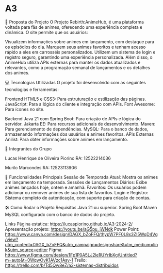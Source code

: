 # A3

📜 Proposta do Projeto
O Projeto Rebirth:AnimeHub,  é uma plataforma voltada para fãs de animes, oferecendo uma experiência completa e dinâmica. O site permite que os usuários:

Visualizem informações sobre animes em lançamento, com destaque para os episódios do dia.
Marquem seus animes favoritos e tenham acesso rápido a eles em carrosséis personalizados.
Utilizem um sistema de login e registro seguro, garantindo uma experiência personalizada.
Além disso, o AnimeHub utiliza APIs externas para manter os dados atualizados e relevantes, como a programação semanal de lançamentos e os detalhes dos animes.

💻 Tecnologias Utilizadas
O projeto foi desenvolvido com as seguintes tecnologias e ferramentas:

Frontend
HTML5 e CSS3: Para estruturação e estilização das páginas.
JavaScript: Para a lógica do cliente e integração com APIs.
Font Awesome: Para ícones no site.

Backend
Java 21 com Spring Boot: Para criação de APIs e lógica do servidor.
Jakarta EE: Para recursos adicionais de desenvolvimento.
Maven: Para gerenciamento de dependências.
MySQL: Para o banco de dados, armazenando informações dos usuários e animes favoritos.
APIs Externas
Anilist: Para obter informações sobre animes em lançamento.

👥 Integrantes do Grupo

Lucas Henrique de Oliveira Piorino RA: 12522214036

Murilo Marcondes RA: 12523113906


🚀 Funcionalidades Principais
Sessão de Temporada Atual: Mostra os animes em lançamento na temporada.
Sessões de Lançamentos Diários: Exibe animes lançados hoje, ontem e amanhã.
Favoritos: Os usuários podem adicionar ou remover animes de sua lista de favoritos.
Login e Registro: Sistema completo de autenticação, com suporte para criação de contas.

🛠️ Como Rodar o Projeto
Requisitos
Java 21 ou superior.
Spring Boot
Maven
MySQL configurado com o banco de dados do projeto.

Links
Página estatica:
https://lucaspiorino.github.io/A3-2024-2/
Apresentação projeto:
https://youtu.be/aG5pu_jWNdk
Power Point:
https://www.canva.com/design/DAGX_bZoFFQ/thypW7PF0L8x3ZI5WqD4Vg/view?utm_content=DAGX_bZoFFQ&utm_campaign=designshare&utm_medium=link&utm_source=editor
Figma:
https://www.figma.com/design/1Fp1P0A5LJ2le1lUYrIbXg/Untitled?m=auto&t=0WqwOvK1AVzc1Asv-1
Trello:
https://trello.com/b/Td5Qw8eZ/a3-sistemas-distribuidos
